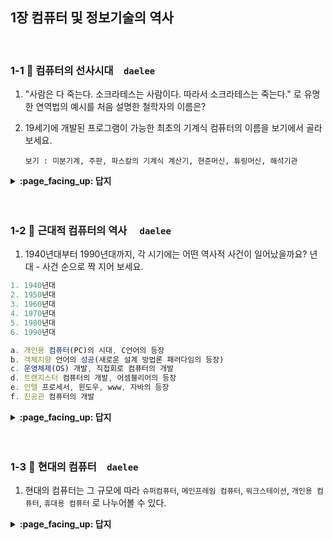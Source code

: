 ## 1장 컴퓨터 및 정보기술의 역사

<br>

### 1-1 :fallen_leaf: 컴퓨터의 선사시대　`daelee`
1. "사람은 다 죽는다. 소크라테스는 사람이다. 따라서 소크라테스는 죽는다." 로 유명한 연역법의 예시를 처음 설명한 철학자의 이름은?
2. 19세기에 개발된 프로그램이 가능한 최초의 기계식 컴퓨터의 이름을 보기에서 골라보세요.

   ```
   보기 : 미분기계, 주판, 파스칼의 기계식 계산기, 현준머신, 튜링머신, 해석기관
   ```
<details>
<summary> <b> :page_facing_up: 답지 </b>  </summary>
<div markdown="1">

1. "사람은 다 죽는다. 소크라테스는 사람이다. 따라서 소크라테스는 죽는다." 로 유명한 연역법의 예시를 처음 설명한 철학자의 이름은?

   > 정답 : 아리스토텔레스. 아리스토텔레스의 대스승이 소크라테스이다.
   >
   > 이론적인 기원을 생각해보면 수학과 논리학에서 기초를 찾을 수 있다. 수학적 측면에서는 고대 그리스와 로마의 숫자 시스템이, 논리학적 측면에서는 "사람은 다 죽는다. 소크라테스는 사람이다. 따라서 소크라테스는 죽는다."와 같은 연역법이 컴퓨터의 이론적 기원이라 할 수 있다. 

2. 19세기에 개발된 프로그램이 가능한 최초의 기계식 컴퓨터의 이름을 보기에서 골라보세요.

   ```
   보기 : 미분기계, 주판, 파스칼의 기계식 계산기, 현준머신, 튜링머신, 해석기관
   ```

   > 정답 : 해석기관(analytic engine) 
   >
   > 찰스 배비지가 고안한 해석기관은 천공 카드로 프로그램될 수 있으며, 20자리까지의 연산을 정확하게 자동으로 수행할 수 있다. 해석기관은 현대의 모든 컴퓨터에서 발견되는 네 가지 기본 구성 요소인 입력장치, 출력장치, 처리장치, 저장장치를 포함하고 있다. 
   >
   > p.25
   >
   > 튜링머신은 컴퓨터에 대한 가장 단순하고 매력적인 **이론적 모델**이다. 튜링 머신의 원리와 동작방식이 궁금하다면 [여기](http://blog.naver.com/PostView.nhn?blogId=a4gkyum&logNo=220791941233) 참고!
   >
   > 참고로 최초의 **전자식 컴퓨터**는 튜링이 1943년 독일군 암호를 해독하기 위해 개발한 **콜로서스(Colossus)**이다. 

</div>
</details>
<br><br>

### 1-2 :fallen_leaf: 근대적 컴퓨터의 역사	　`daelee`
1. 1940년대부터 1990년대까지, 각 시기에는 어떤 역사적 사건이 일어났을까요?  년대 - 사건 순으로 짝 지어 보세요.

```c
1. 1940년대
2. 1950년대
3. 1960년대
4. 1970년대
5. 1980년대
6. 1990년대
```

```javascript
a. 개인용 컴퓨터(PC)의 시대, C언어의 등장
b. 객체지향 언어의 성공(새로운 설계 방법론 패러다임의 등장)
c. 운영체제(OS) 개발, 직접회로 컴퓨터의 개발 
d. 트랜지스터 컴퓨터의 개발, 어셈블리어의 등장
e. 인텔 프로세서, 윈도우, www, 자바의 등장
f. 진공관 컴퓨터의 개발
```
<details>
<summary> <b> :page_facing_up: 답지 </b>  </summary>
<div markdown="1">

1. 1940년대부터 1990년대까지, 각 시기에는 어떤 역사적 사건이 일어났을까요?  년대 - 사건 순으로 짝 지어 보세요.

```c
1. 1940년대
2. 1950년대
3. 1960년대
4. 1970년대
5. 1980년대
6. 1990년대
```

```javascript
a. 개인용 컴퓨터(PC)의 시대, C언어의 등장
b. 객체지향 언어의 성공(새로운 설계 방법론 패러다임의 등장)
c. 운영체제(OS) 개발, 직접회로 컴퓨터의 개발 
d. 트랜지스터 컴퓨터의 개발, 어셈블리어의 등장
e. 인텔 프로세서, 윈도우, www, 자바의 등장
f. 진공관 컴퓨터의 개발
```

> 정답 : 
>
> 1. **1940년대 - f. 진공관 컴퓨터의 개발** 
>
>    ENIAC, UNIVAC1 등 진공관 기반의 컴퓨터를 제1세대 컴퓨터라 칭한다.
>
> 2. **1950년대 - d. 트랜지스터 컴퓨터의 개발, 어셈블리어, 고급언어 포트란의 등장**
>
>    진공관에 비래 크기가 매우 작았던 트랜지스터 기반의 컴퓨터를 제2세대 컴퓨터라 칭한다. 한편 이 시기부터 컴퓨터 사용이 조금씩 확산됨에 따라 프로그래밍의 필요성이 대두되기 시작했으며 어셈블리어, 포트란 언어가 등장한다.
>
> 3. **1960년대 - c. 운영체제(OS) 개발, 직접회로 컴퓨터의 개발**
>
>    직접회로를 기반으로 하는 제3세대 컴퓨터가 등장. 컴퓨터의 기계적인 복잡성이 증가해 컴퓨터 자체를 관리하는 것이 힘들어짐에 따라, 컴퓨터가 이를 자동적으로 처리하도록 하는 방식을 고민한 결과 운영체제가 탄생했다.
>
> 4. **1970년대 - a. 개인용 컴퓨터(PC)의 시대, C언어의 등장**
>
>    제4세대 컴퓨터의 기반이 되는 마이크로프로세서가 개발되면서 성능이 끊임없이 향상되기 시작. 부피가 작아지고 가격이 낮아지면서 개인용 컴퓨터(Personal Computer)가 등장하게 되었다. 한편 이 시기의 프로그래밍 언어로 는 C언어가 개발되었다.
>
> 5. **1980년대 - b. 객체지향 언어의 성공(새로운 설계 방법론 패러다임의 등장)**
>
>    이 시기에는 소프트웨어 측면에서 새로운 방법론이 많이 제안되었다. 수학적 복잡도에 대한 관심, 분산 처리에 대한 관심, 신뢰성과 재사용성에 대한 관심에 힘입어 객체지향 언어가 크게 성공을 이룬다.
>
> 6. **1990년대 - e. 인텔 프로세서, 윈도우, www, 자바의 등장 1990**
>
>    인터넷이 확산되면서 컴퓨터가 사회 전반의 문화에 샅샅이 뿌리내리게 된다.

</div>
</details>
<br><br>

### 1-3 :fallen_leaf: 현대의 컴퓨터　`daelee`
1. 현대의 컴퓨터는 그 규모에 따라 `슈퍼컴퓨터`, `메인프레임 컴퓨터`, `워크스테이션`, `개인용 컴퓨터`, `휴대용 컴퓨터` 로 나누어볼 수 있다.

<details>
<summary> <b> :page_facing_up: 답지 </b>  </summary>
<div markdown="1">

1. 현대의 컴퓨터는 그 규모에 따라 `슈퍼컴퓨터`, `메인프레임 컴퓨터`, `워크스테이션`, `개인용 컴퓨터`, `휴대용 컴퓨터` 로 나누어볼 수 있다.

</div>
</details>
<br><br>
